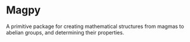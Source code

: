 # Magpy
A primitive package for creating mathematical structures from magmas to abelian groups, and determining their properties. 
